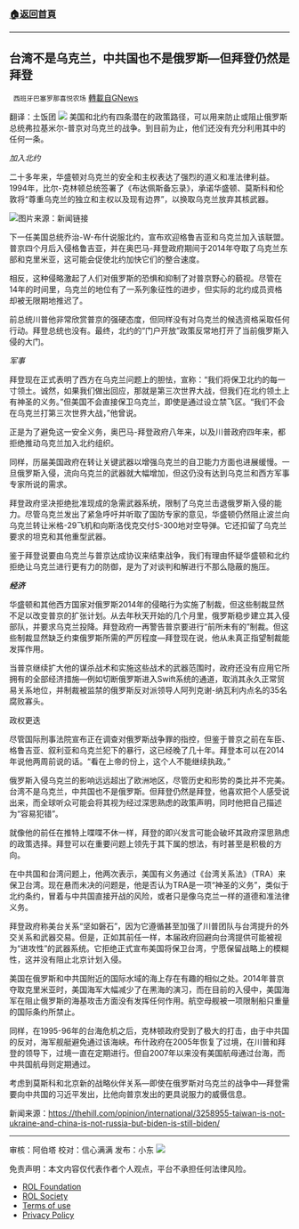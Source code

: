 ###  [:house:返回首頁](https://github.com/ourhimalayas/txt)
---


## 台湾不是乌克兰，中共国也不是俄罗斯—但拜登仍然是拜登
` 西班牙巴塞罗那喜悦农场` [轉載自GNews](https://gnews.org/zh-hans/2329333/)

翻译：土饭团
![](https://assets.gnews.org/wp-content/uploads/2022/04/xin_png.001-5.jpg)
美国和北约有四条潜在的政策路径，可以用来防止或阻止俄罗斯总统弗拉基米尔-普京对乌克兰的战争。到目前为止，他们还没有充分利用其中的任何一条。

*加入北约*

二十多年来，华盛顿对乌克兰的安全和主权表达了强烈的道义和准法律利益。1994年，比尔-克林顿总统签署了《布达佩斯备忘录》，承诺华盛顿、莫斯科和伦敦将“尊重乌克兰的独立和主权以及现有边界”，以换取乌克兰放弃其核武器。

![](https://assets.gnews.org/wp-content/uploads/2022/04/image-180-edited.jpeg)图片来源：新闻链接

下一任美国总统乔治-W-布什说服北约，宣布欢迎格鲁吉亚和乌克兰加入该联盟。普京四个月后入侵格鲁吉亚，并在奥巴马-拜登政府期间于2014年夺取了乌克兰东部和克里米亚，这可能会促使北约加快它们的整合速度。

相反，这种侵略激起了人们对俄罗斯的恐惧和抑制了对普京野心的藐视。尽管在14年的时间里，乌克兰的地位有了一系列象征性的进步，但实际的北约成员资格却被无限期地推迟了。

前总统川普他非常欣赏普京的强硬态度，但同样没有对乌克兰的候选资格采取任何行动。拜登总统也没有。最终，北约的“门户开放”政策反常地打开了当前俄罗斯入侵的大门。

*军事*

拜登现在正式表明了西方在乌克兰问题上的胆怯，宣称：“我们将保卫北约的每一寸领土。诚然，如果我们做出回应，那就是第三次世界大战，但我们在北约领土上有神圣的义务。”但美国不会直接保卫乌克兰，即使是通过设立禁飞区。“我们不会在乌克兰打第三次世界大战，”他曾说。

正是为了避免这一安全义务，奥巴马-拜登政府八年来，以及川普政府四年来，都拒绝推动乌克兰加入北约组织。

同样，历届美国政府在转让关键武器以增强乌克兰的自卫能力方面也进展缓慢。一旦俄罗斯入侵，流向乌克兰的武器就大幅增加，但这仍没有达到乌克兰和西方军事专家所说的需求。

拜登政府坚决拒绝批准现成的急需武器系统，限制了乌克兰击退俄罗斯入侵的能力。尽管乌克兰发出了紧急呼吁并听取了国防专家的意见，华盛顿仍然阻止波兰向乌克兰转让米格-29飞机和向斯洛伐克交付S-300地对空导弹。它还扣留了乌克兰要求的坦克和其他重型武器。

鉴于拜登说要由乌克兰与普京达成协议来结束战争，我们有理由怀疑华盛顿和北约拒绝让乌克兰进行更有力的防御，是为了对谈判和解进行不那么隐蔽的施压。

***经济***

华盛顿和其他西方国家对俄罗斯2014年的侵略行为实施了制裁，但这些制裁显然不足以改变普京的扩张计划。从去年秋天开始的几个月里，俄罗斯稳步建立其入侵部队，并要求乌克兰投降。拜登政府一再警告普京要进行“前所未有的”制裁。但这些制裁显然缺乏约束俄罗斯所需的严厉程度—拜登现在说，他从未真正指望制裁能发挥作用。

当普京继续扩大他的谋杀战术和实施这些战术的武器范围时，政府还没有应用它所拥有的全部经济措施—例如切断俄罗斯进入Swift系统的通道，取消其永久正常贸易关系地位，并制裁被监禁的俄罗斯反对派领导人阿列克谢-纳瓦利内点名的35名腐败寡头。

政权更迭

尽管国际刑事法院宣布正在调查对俄罗斯战争罪的指控，但鉴于普京之前在车臣、格鲁吉亚、叙利亚和乌克兰犯下的暴行，这已经晚了几十年。拜登本可以在2014年说他两周前说的话。“看在上帝的份上，这个人不能继续执政。”

俄罗斯入侵乌克兰的影响远远超出了欧洲地区，尽管历史和形势的类比并不完美。台湾不是乌克兰，中共国也不是俄罗斯。但拜登仍然是拜登，他喜欢把个人感受说出来，而全球听众可能会将其视为经过深思熟虑的政策声明，同时他把自己描述为“容易犯错”。

就像他的前任在推特上喋喋不休一样，拜登的即兴发言可能会破坏其政府深思熟虑的政策选择。拜登可以在重要问题上领先于其下属的想法，有时甚至是积极的方向。

在中共国和台湾问题上，他两次表示，美国有义务通过《台湾关系法》（TRA）来保卫台湾。现在悬而未决的问题是，他是否认为TRA是一项“神圣的义务”，类似于北约条约，冒着与中共国直接开战的风险，或者只是像乌克兰一样的道德和准法律义务。

拜登政府称美台关系“坚如磐石”，因为它遵循甚至加强了川普团队与台湾提升的外交关系和武器交易。但是，正如其前任一样，本届政府回避向台湾提供可能被视为“进攻性”的武器系统。它拒绝正式宣布美国将保卫台湾，宁愿保留战略上的模糊性，这并没有阻止北京计划入侵。

美国在俄罗斯和中共国附近的国际水域的海上存在有趣的相似之处。2014年普京夺取克里米亚时，美国海军大幅减少了在黑海的演习，而在目前的入侵中，美国海军在阻止俄罗斯的海基攻击方面没有发挥任何作用。航空母舰被一项限制船只重量的国际条约所禁止。

同样，在1995-96年的台海危机之后，克林顿政府受到了极大的打击，由于中共国的反对，海军舰艇避免通过该海峡。布什政府在2005年恢复了过境，在川普和拜登的领导下，过境一直在定期进行。但自2007年以来没有美国航母通过台海，而中共国航母则定期通过。

考虑到莫斯科和北京新的战略伙伴关系—即使在俄罗斯对乌克兰的战争中—拜登需要向中共国的习近平发出，比他向普京发出的更具说服力的威慑信息。

新闻来源：https://thehill.com/opinion/international/3258955-taiwan-is-not-ukraine-and-china-is-not-russia-but-biden-is-still-biden/

* * *

审核：阿伯塔
校对：信心满满
发布：小东
![](https://assets.gnews.org/wp-content/uploads/2022/04/西喜-1.jpeg)
 

免责声明：本文内容仅代表作者个人观点，平台不承担任何法律风险。

- [ROL Foundation](https://rolfoundation.org/)
- [ROL Society](https://rolsociety.org/)
- [Terms of use](https://gnews.org/terms-of-use-3/)
- [Privacy Policy](https://gnews.org/privacy-policy/)
